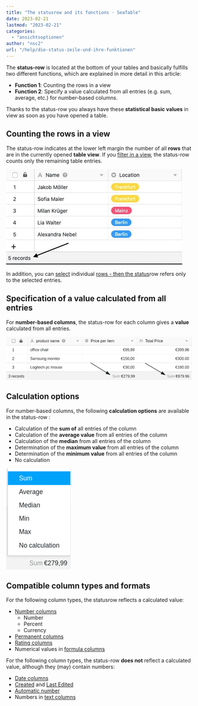 ```yaml
---
title: "The statusrow and its functions - SeaTable"
date: 2023-02-21
lastmod: "2023-02-21"
categories: 
  - "ansichtsoptionen"
author: "nsc2"
url: "/help/die-status-zeile-und-ihre-funktionen"
---
```


The **status-row** is located at the bottom of your tables and basically fulfills two different functions, which are explained in more detail in this article:

- **Function 1**: Counting the rows in a view
- **Function 2**: Specify a value calculated from all entries (e.g. sum, average, etc.) for number-based columns.

Thanks to the status-row you always have these **statistical basic values** in view as soon as you have opened a table.

## Counting the rows in a view

The status-row indicates at the lower left margin the number of all **rows** that are in the currently opened **table view**. If you [filter in a view](https://seatable.io/en/docs/ansichtsoptionen/filtern-von-eintraegen-in-einer-ansicht/), the status-row counts only the remaining table entries.

![The statusrow always indicates the number of rows in the currently opened table view.](images/status-cell-function-1.jpg)

In addition, you can [select](https://seatable.io/en/docs/arbeiten-mit-zeilen/mehrere-zeilen-selektieren/) individual [rows - then the status](https://seatable.io/en/docs/arbeiten-mit-zeilen/mehrere-zeilen-selektieren/)row refers only to the selected entries.

## Specification of a value calculated from all entries

For **number-based columns**, the status-row for each column gives a **value** calculated from all entries.

![Calculated values in the statusrows](images/the-status-cell-function-2-1.png)

## Calculation options

For number-based columns, the following **calculation options** are available in the status-row :

- Calculation of the **sum of** all entries of the column
- Calculation of the **average value** from all entries of the column
- Calculation of the **median** from all entries of the column
- Determination of the **maximum value** from all entries of the column
- Determination of the **minimum value** from all entries of the column
- No calculation

![Calculation options of the statusrow](images/berechnungsoptionen-status-zeile.png)

## Compatible column types and formats

For the following column types, the statusrow reflects a calculated value:

- [Number columns](https://seatable.io/en/docs/text-und-zahlen/die-zahlen-spalte/)
    - Number
    - Percent
    - Currency
- [Permanent columns](https://seatable.io/en/docs/datum-dauer-und-personen/die-dauer-spalte/)
- [Rating columns](https://seatable.io/en/docs/auswahlspalten/die-rating-spalte/)
- Numerical values in [formula columns](https://seatable.io/en/docs/formeln/grundlagen-von-seatable-formeln/)

For the following column types, the status-row **does not** reflect a calculated value, although they (may) contain numbers:

- [Date columns](https://seatable.io/en/docs/datum-dauer-und-personen/die-datum-spalte/)
- [Created](https://seatable.io/en/docs/datum-dauer-und-personen/die-spalten-ersteller-und-erstellt/) and [Last Edited](https://seatable.io/en/docs/datum-dauer-und-personen/die-spalten-letzter-bearbeiter-und-zuletzt-bearbeitet/)
- [Automatic number](https://seatable.io/en/docs/text-und-zahlen/der-spaltentyp-automatische-nummer/)
- Numbers in [text columns](https://seatable.io/en/docs/text-und-zahlen/die-spalten-text-und-formatierter-text/)
